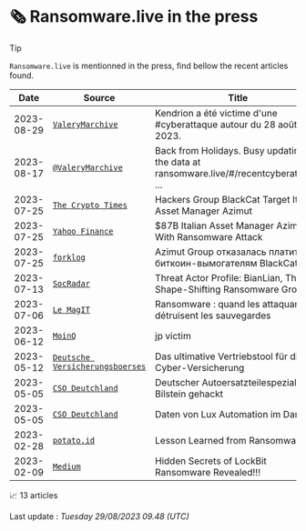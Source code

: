 
# 🗞️ Ransomware.live in the press


> [!TIP]
> `Ransomware.live` is mentionned in the press, find bellow the recent articles found.



| Date | Source | Title | Screenshot | 
|---|---|---|---|
| 2023-08-29 | [`ValeryMarchive`](https://twitter.com/ValeryMarchive/status/1696442303223562590) | Kendrion a été victime d'une #cyberattaque autour du 28 août 2023. | [📸](https://images.ransomware.live/screenshots/press/ff2753960e719dff34c7447075a95b8b.png) | 
| 2023-08-17 | [`@ValeryMarchive`](https://x.com/valerymarchive/status/1692269743208616340?s=46&t=sfDOdzIPfsi7G7-0bML2cA) | Back from Holidays. Busy updating the data at ransomware.live/#/recentcyberattacks ... | [📸](https://images.ransomware.live/screenshots/press/0e41c28f12daf411480fd729f5ebb159.png) | 
| 2023-07-25 | [`The Crypto Times`](https://www.cryptotimes.io/hackers-group-blackcat-target-italian-asset-manager-azimut/) | Hackers Group BlackCat Target Italian Asset Manager Azimut | [📸](https://images.ransomware.live/screenshots/press/77546d0ffe9c8b72913e2a60c4050ef2.png) | 
| 2023-07-25 | [`Yahoo Finance`](https://finance.yahoo.com/news/87b-italian-asset-manager-azimut-110756755.html) | $87B Italian Asset Manager Azimut Hit With Ransomware Attack | [📸](https://images.ransomware.live/screenshots/press/3ba929a08e9ff4e1e9e5111a29fe0d7f.png) | 
| 2023-07-25 | [`forklog`](https://forklog.com/news/azimut-group-otkazalas-platit-bitkoin-vymogatelyam-blackcat) | Azimut Group отказалась платить биткоин-вымогателям BlackCat | [📸](https://images.ransomware.live/screenshots/press/5123f337da595c7164a82eecb1b3ec02.png) | 
| 2023-07-13 | [`SocRadar`](https://socradar.io/threat-actor-profile-bianlian-the-shape-shifting-ransomware-group/) | Threat Actor Profile: BianLian, The Shape-Shifting Ransomware Group | [📸](https://images.ransomware.live/screenshots/press/ab8306088cf04422462f782bfc678982.png) | 
| 2023-07-06 | [`Le MagIT`](https://www.lemagit.fr/actualites/252496405/Ransomware-quand-les-attaquants-detruisent-les-sauvegardes) | Ransomware : quand les attaquants détruisent les sauvegardes | [📸](https://images.ransomware.live/screenshots/press/ba514c1e9d22323e98bc438e8b7f23ac.png) | 
| 2023-06-12 | [`MoinQ`](https://moin.qmail.jp/Security/ransomware/jp) | jp victim | [📸](https://images.ransomware.live/screenshots/press/c760e7b7d20d8ff91780c213cdcbddc9.png) | 
| 2023-05-12 | [`Deutsche Versicherungsboerses`](https://www.deutsche-versicherungsboerse.de/maklerprozesse/Das-ultimative-Vertriebstool-f%C3%BCr-die-Cyber-Versicherung-mp_40.html) | Das ultimative Vertriebstool für die Cyber-Versicherung | [📸](https://images.ransomware.live/screenshots/press/2f20a9cdecbf482b2623cf6d327f65f6.png) | 
| 2023-05-05 | [`CSO Deutchland`](https://www.cio.de/a/deutscher-autoersatzteilespezialist-bilstein-gehackt,3680894) | Deutscher Autoersatzteilespezialist Bilstein gehackt | [📸](https://images.ransomware.live/screenshots/press/42d9f4b31cad84ed93d6806c41c8f451.png) | 
| 2023-05-05 | [`CSO Deutchland`](https://www.csoonline.com/de/a/daten-von-lux-automation-im-darknet,3680897) | Daten von Lux Automation im Darknet | [📸](https://images.ransomware.live/screenshots/press/10236e11f8f7baa91b645c138c0c77d6.png) | 
| 2023-02-28 | [`potato.id`](https://potato.id/posts/lesson-learned-from-ransomware/) | Lesson Learned from Ransomware | [📸](https://images.ransomware.live/screenshots/press/8237e0f2ce11bb8d6ee6bea98f0213a3.png) | 
| 2023-02-09 | [`Medium`](https://medium.com/coinmonks/hidden-secrets-of-lockbit-ransomware-revealed-538b85296afc) | Hidden Secrets of LockBit Ransomware Revealed!!! | [📸](https://images.ransomware.live/screenshots/press/71e1bb2db62ce0952e724bc2e55d90b1.png) | 

📈 13 articles
 
Last update : _Tuesday 29/08/2023 09.48 (UTC)_
